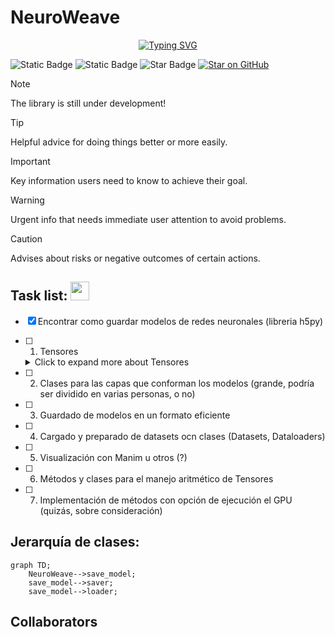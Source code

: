 # NeuroWeave
<p align="center">
<a href="https://git.io/typing-svg"><img src="https://readme-typing-svg.demolab.com?font=Fira+Code&size=30&duration=2000&pause=500&center=true&vCenter=true&multiline=true&repeat=false&random=false&width=800&height=100&lines=Interweaving+Intelligence;Where+Neurons+and+Networks+Connect" alt="Typing SVG" /></a>
</p>


![Static Badge](https://img.shields.io/badge/Version-v1.0.0-green)
![Static Badge](https://img.shields.io/badge/Colaboradores-5-blue)
<img src="https://img.shields.io/static/v1?label=%F0%9F%8C%9F&message=If%20Useful&style=style=flat&color=BC4E99" alt="Star Badge"/>
[![Star on GitHub](https://img.shields.io/github/stars/stas-gatin/stas-gatin.svg?style=social)](https://github.com/stas-gatin/proyecto_programacion/stargazers)

> [!NOTE]
> The library is still under development!

> [!TIP]
> Helpful advice for doing things better or more easily.

> [!IMPORTANT]
> Key information users need to know to achieve their goal.

> [!WARNING]
> Urgent info that needs immediate user attention to avoid problems.

> [!CAUTION]
> Advises about risks or negative outcomes of certain actions.



## Task list: <img src="https://media.giphy.com/media/WUlplcMpOCEmTGBtBW/giphy.gif" width="30">
- [x] Encontrar como guardar modelos de redes neuronales (libreria h5py)
- [ ] 1. Tensores
  <details>
    <summary>Click to expand more about Tensores</summary>
    Text describing what tensores are, how they are used in the project, or other relevant information.
  </details>

- [ ] 2. Clases para las capas que conforman los modelos (grande, podría ser dividido en varias personas, o no)
- [ ] 3. Guardado de modelos en un formato eficiente
- [ ] 4. Cargado y preparado de datasets ocn clases (Datasets, Dataloaders)
- [ ] 5. Visualización con Manim u otros (?)
- [ ] 6. Métodos y clases para el manejo aritmético de Tensores
- [ ] 7. Implementación de métodos con opción de ejecución el GPU (quizás, sobre consideración)

## Jerarquía de clases:

```mermaid
graph TD;
    NeuroWeave-->save_model;
    save_model-->saver;
    save_model-->loader;
```

## Collaborators

<!-- readme: collaborators -start -->
<!-- readme: collaborators -end -->


